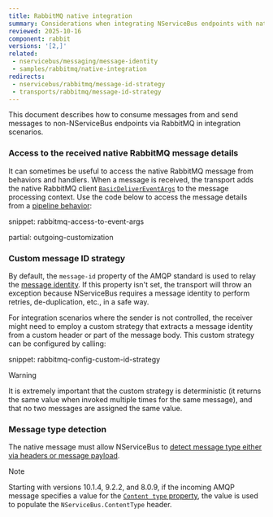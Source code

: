 ```yaml
---
title: RabbitMQ native integration
summary: Considerations when integrating NServiceBus endpoints with native RabbitMQ publishers and consumers.
reviewed: 2025-10-16
component: rabbit
versions: '[2,]'
related:
 - nservicebus/messaging/message-identity
 - samples/rabbitmq/native-integration
redirects:
 - nservicebus/rabbitmq/message-id-strategy
 - transports/rabbitmq/message-id-strategy
---
```


This document describes how to consume messages from and send messages to non-NServiceBus endpoints via RabbitMQ in integration scenarios.

### Access to the received native RabbitMQ message details

It can sometimes be useful to access the native RabbitMQ message from behaviors and handlers. When a message is received, the transport adds the native RabbitMQ client [`BasicDeliverEventArgs`](https://rabbitmq.github.io/rabbitmq-dotnet-client/api/RabbitMQ.Client.Events.BasicDeliverEventArgs.html) to the message processing context. Use the code below to access the message details from a [pipeline behavior](/nservicebus/pipeline/manipulate-with-behaviors.md):

snippet: rabbitmq-access-to-event-args

partial: outgoing-customization

### Custom message ID strategy

By default, the `message-id` property of the AMQP standard is used to relay the [message identity](/nservicebus/messaging/message-identity.md). If this property isn't set, the transport will throw an exception because NServiceBus requires a message identity to perform retries, de-duplication, etc., in a safe way.

For integration scenarios where the sender is not controlled, the receiver might need to employ a custom strategy that extracts a message identity from a custom header or part of the message body. This custom strategy can be configured by calling:

snippet: rabbitmq-config-custom-id-strategy

> [!WARNING]
> It is extremely important that the custom strategy is deterministic (it returns the same value when invoked multiple times for the same message), and that no two messages are assigned the same value.

### Message type detection

The native message must allow NServiceBus to [detect message type either via headers or message payload](/nservicebus/messaging/message-type-detection.md).

> [!NOTE]
> Starting with versions 10.1.4, 9.2.2, and 8.0.9, if the incoming AMQP message specifies a value for the [`Content type` property](https://www.rabbitmq.com/docs/publishers#message-properties), the value is used to populate the `NServiceBus.ContentType` header.
